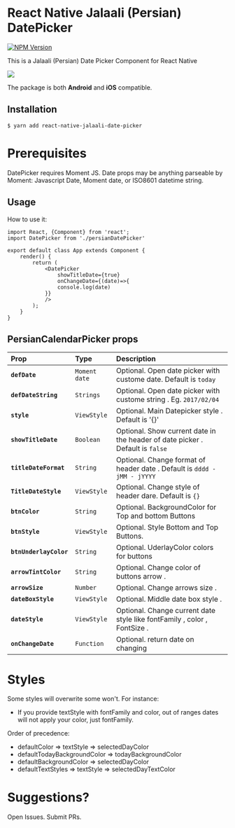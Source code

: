 # React Native Jalaali (Persian) DatePicker
[![NPM Version](https://img.shields.io/npm/v/react-native-jalaali-date-picker.svg?style=flat)](https://www.npmjs.com/package/react-native-jalaali-date-picker)
<!-- [![Build Status](https://travis-ci.org/rghorbani/react-native-persian-calendar-picker.svg?branch=master)](https://travis-ci.org/rghorbani/react-native-persian-calendar-picker) -->


This is a Jalaali (Persian) Date Picker Component for React Native


<kbd>
<img src="https://github.com/Amirnajafi/react-native-persian-date-picker/blob/master/demo/demo.jpg?raw=true">
</kbd>

The package is both **Android** and **iOS** compatible.

## Installation
`$ yarn add react-native-jalaali-date-picker`

# Prerequisites

DatePicker requires Moment JS.  Date props may be anything parseable by Moment: Javascript Date, Moment date, or ISO8601 datetime string.

## Usage

How to use it:
``` 
import React, {Component} from 'react';
import DatePicker from './persianDatePicker'

export default class App extends Component {
    render() {
        return (
            <DatePicker
                showTitleDate={true}
                onChangeDate={(date)=>{
                console.log(date)
            }}
            />
        );
    }
}
```

## PersianCalendarPicker props
| Prop | Type | Description |
:------------ |:---------------| :-----|
| **`defDate`** | `Moment date` | Optional. Open date picker with custome date. Default is `today` |
| **`defDateString`** | `Strings` | Optional. Open date picker with custome string . Eg. `2017/02/04`  |
| **`style`** | `ViewStyle` | Optional. Main Datepicker style . Default is '{}' |
| **`showTitleDate`** | `Boolean` |  Optional. Show current date in the header of date picker . Default is `false` |
| **`titleDateFormat`** | `String` |  Optional. Change format of header date . Default is `dddd - jMM - jYYYY` |
| **`TitleDateStyle`** | `ViewStyle` |  Optional. Change style of header dare. Default is `{}` |
| **`btnColor`** | `String` | Optional. BackgroundColor for Top and bottom Buttons |
| **`btnStyle`** | `ViewStyle` | Optional. Style Bottom and Top Buttons.|
| **`btnUnderlayColor`** | `String` | Optional. UderlayColor colors for buttons |
| **`arrowTintColor`** | `String` | Optional. Change color of buttons arrow . |
| **`arrowSize`** | `Number` | Optional. Change arrows size . |
| **`dateBoxStyle`** | `ViewStyle` | Optional. Middle date box style . |
| **`dateStyle`** | `ViewStyle` | Optional. Change current date style like fontFamily , color , FontSize . |
| **`onChangeDate`** | `Function` | Optional. return date on changing |


# Styles
Some styles will overwrite some won't. For instance:
- If you provide textStyle with fontFamily and color, out of ranges dates will not apply your color, just fontFamily.

Order of precedence:

- defaultColor => textStyle => selectedDayColor
- defaultTodayBackgroundColor => todayBackgroundColor
- defaultBackgroundColor => selectedDayColor
- defaultTextStyles => textStyle => selectedDayTextColor

# Suggestions?

Open Issues. Submit PRs.
